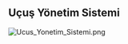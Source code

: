 ## Uçuş Yönetim Sistemi
![Ucus_Yonetim_Sistemi.png](https://www.dropbox.com/s/gp8bkxilr1wldaq/Ucus_Yonetim_Sistemi.png?dl=0&raw=1)
